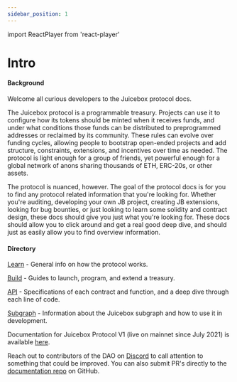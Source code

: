 ```yaml
---
sidebar_position: 1
---
```

import ReactPlayer from 'react-player'

# Intro

#### Background

Welcome all curious developers to the Juicebox protocol docs.

The Juicebox protocol is a programmable treasury. Projects can use it to configure how its tokens should be minted when it receives funds, and under what conditions those funds can be distributed to preprogrammed addresses or reclaimed by its community. These rules can evolve over funding cycles, allowing people to bootstrap open-ended projects and add structure, constraints, extensions, and incentives over time as needed. The protocol is light enough for a group of friends, yet powerful enough for a global network of anons sharing thousands of ETH, ERC-20s, or other assets.

The protocol is nuanced, however. The goal of the protocol docs is for you to find any protocol related information that you're looking for. Whether you're auditing, developing your own JB project, creating JB extensions, looking for bug bounties, or just looking to learn some solidity and contract design, these docs should give you just what you're looking for. These docs should allow you to click around and get a real good deep dive, and should just as easily allow you to find overview information.

#### Directory

[Learn](learn/overview.md) - General info on how the protocol works. 

[Build](build/getting-started.md) - Guides to launch, program, and extend a treasury.

[API](api/contracts/README.md) - Specifications of each contract and function, and a deep dive through each line of code.

[Subgraph](dev/subgraph) - Information about the Juicebox subgraph and how to use it in development.

Documentation for Juicebox Protocol V1 (live on mainnet since July 2021) is available [here](protocol-v1/).

Reach out to contributors of the DAO on [Discord](https://www.discord.gg/juicebox) to call attention to something that could be improved. You can also submit PR's directly to the [documentation repo](https://github.com/jbx-protocol/juice-docs-v2) on GitHub.

